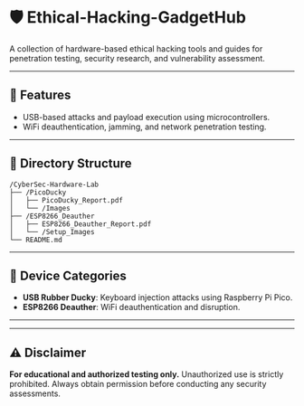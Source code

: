 
# 🛡️ Ethical-Hacking-GadgetHub

A collection of hardware-based ethical hacking tools and guides for penetration testing, security research, and vulnerability assessment.

---

## 📡 Features
- USB-based attacks and payload execution using microcontrollers.
- WiFi deauthentication, jamming, and network penetration testing.
---

## 📂 Directory Structure
```
/CyberSec-Hardware-Lab
├── /PicoDucky
│   ├── PicoDucky_Report.pdf
│   └── /Images
├── /ESP8266_Deauther
│   ├── ESP8266_Deauther_Report.pdf
│   └── /Setup_Images
└── README.md
```

---

## 📸 Device Categories
- **USB Rubber Ducky**: Keyboard injection attacks using Raspberry Pi Pico.
- **ESP8266 Deauther**: WiFi deauthentication and disruption.
---

---

## ⚠️ Disclaimer
**For educational and authorized testing only.** Unauthorized use is strictly prohibited. Always obtain permission before conducting any security assessments.
